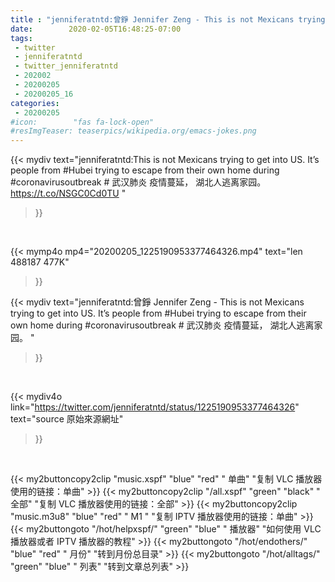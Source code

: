 ```yaml
---
title : "jenniferatntd:曾錚 Jennifer Zeng - This is not Mexicans trying to get into US. It’s people from #Hubei trying to escape from their own home during #coronavirusoutbreak # 武汉肺炎 疫情蔓延， 湖北人逃离家园。 "
date:        2020-02-05T16:48:25-07:00
tags:
 - twitter
 - jenniferatntd
 - twitter_jenniferatntd
 - 202002
 - 20200205
 - 20200205_16
categories:
 - 20200205
#icon:        "fas fa-lock-open"
#resImgTeaser: teaserpics/wikipedia.org/emacs-jokes.png
---
```


{{< mydiv text="jenniferatntd:This is not Mexicans trying to get into US. It’s people from #Hubei trying to escape from their own home during #coronavirusoutbreak # 武汉肺炎 疫情蔓延， 湖北人逃离家园。 https://t.co/NSGC0Cd0TU "
>}}
<br>


{{< mymp4o mp4="20200205_1225190953377464326.mp4"
text="len 488187    477K"
>}}


{{< mydiv text="jenniferatntd:曾錚 Jennifer Zeng - This is not Mexicans trying to get into US. It’s people from #Hubei trying to escape from their own home during #coronavirusoutbreak # 武汉肺炎 疫情蔓延， 湖北人逃离家园。 "
>}}
<br>

{{< mydiv4o link="https://twitter.com/jenniferatntd/status/1225190953377464326"
text="source 原始來源網址"
>}}


<br>





{{< my2buttoncopy2clip "music.xspf"        "blue"   "red"    " 单曲"  "复制 VLC 播放器使用的链接：单曲" >}} {{< my2buttoncopy2clip "/all.xspf"         "green"  "black"  " 全部"  "复制 VLC 播放器使用的链接：全部" >}} {{< my2buttoncopy2clip "music.m3u8"        "blue"   "red"    " M1 "    "复制 IPTV 播放器使用的链接：单曲" >}} {{< my2buttongoto      "/hot/helpxspf/"    "green"  "blue"   " 播放器" "如何使用 VLC 播放器或者 IPTV 播放器的教程" >}} {{< my2buttongoto      "/hot/endothers/"   "blue"   "red"    " 月份"   "转到月份总目录" >}} {{< my2buttongoto      "/hot/alltags/"     "green"  "blue"   " 列表"   "转到文章总列表" >}} 
